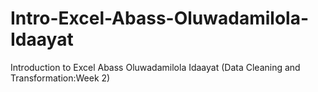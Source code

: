 # Intro-Excel-Abass-Oluwadamilola-Idaayat
Introduction to Excel Abass Oluwadamilola Idaayat (Data Cleaning and Transformation:Week 2)
